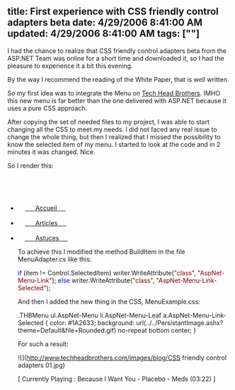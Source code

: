 title: First experience with CSS friendly control adapters beta
date: 4/29/2006 8:41:00 AM
updated: 4/29/2006 8:41:00 AM
tags: [""]
---
I had the chance to realize that CSS friendly control adapters beta from the 
ASP.NET Team was online for a short time and downloaded it, so I had the 
pleasure to experience it a bit this evening.

By the way I recommend the reading of the White Paper, that is well 
written.

So my first idea was to integrate the Menu on [Tech Head Brothers](http://www.techheadbrothers.com/). IMHO this new 
menu is far better than the one delivered with ASP.NET because it uses a pure 
CSS approach.

After copying the set of needed files to my project, I was able to start 
changing all the CSS to meet my needs. I did not faced any real issue to change 
the whole thing, but then I realized that I missed the possibility to know the 
selected item of my menu. I started to look at the code and in 2 minutes it was 
changed. Nice.

So I render this:

<div class="THBMenu">  
 <div 
class="AspNet-Menu-Horizontal">  
  <ul 
class="AspNet-Menu">  
   <li 
class="AspNet-Menu-Leaf">  
    <a 
href="/Website/Default.aspx" 
class="AspNet-Menu-Link">  
     Accueil  
    </a>  
   </li>  
   <li 
class="AspNet-Menu-Leaf">  
    <a 
href="/Website/Articles.aspx" 
class="AspNet-Menu-Link">  
     Articles  
    </a>  
   </li>  
   <li 
class="AspNet-Menu-Leaf">  
    <a 
href="/Website/Astuces.aspx" 
class="**AspNet-Menu-Link-Selected**">  
     Astuces  
    </a>  
   </li>

To achieve this I modified the method BuildItem in the file MenuAdapter.cs 
like this:

<font color="blue">if</font> (item != Control.SelectedItem)
    writer.WriteAttribute(<font color="maroon">"class"</font>, <font color="maroon">"AspNet-Menu-Link"</font>);
<font color="blue">else</font>
    writer.WriteAttribute(<font color="maroon">"class"</font>, <font color="maroon">"AspNet-Menu-Link-Selected"</font>);

And then I added the new thing in the CSS, MenuExample.css: 

.THBMenu ul.AspNet-Menu li.AspNet-Menu-Leaf a.AspNet-Menu-Link-Selected
{
    color: #1A2633;
    background: url(../../PersistantImage.ashx?theme=Default&file=Rounded.gif) no-repeat bottom center;
}

For such a result:

![](http://www.techheadbrothers.com/images/blog/CSS friendly control adapters 01.jpg)

[ Currently Playing : Because I Want You - Placebo - Meds (03:22) 
]

